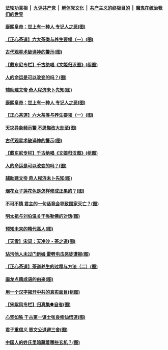 

####  [法轮功真相](../../../../basic/blob/master/README.md?t=06211531) &nbsp;|&nbsp; [九评共产党](../../../../9ping.md/blob/master/README.md?t=06211531) &nbsp;|&nbsp; [解体党文化](../../../../jtdwh.md/blob/master/README.md?t=06211531)  &nbsp;|&nbsp; [共产主义的终极目的](../../../../gczydzjmd.md/blob/master/README.md?t=06211531) &nbsp;|&nbsp; [魔鬼在统治我们的世界](../../../../mgztzwmdsj.md/blob/master/README.md?t=06211531) 

#### [康熙皇帝：世上有一种人 专记人之恶(图)](../pages/p7/937141.md?t=06211531) 

#### [【正心茶道】六大茶类与养生要领（一）(图)](../pages/p7/936910.md?t=06211531) 

#### [古代观星术破译神的警示(图)](../pages/p7/936938.md?t=06211531) 

#### [【戴东尼专栏】千古绝唱《文姬归汉图》(组图)](../pages/p7/933598.md?t=06211531) 

#### [人的命运是可以改变的吗？(图)](../pages/p7/936633.md?t=06211531) 

#### [辅助建文帝 奇人程济未卜先知(图)](../pages/p7/936751.md?t=06211531) 

#### [康熙皇帝：世上有一种人 专记人之恶(图)](../pages/p7/937141.md?t=06211531) 

#### [【正心茶道】六大茶类与养生要领（一）(图)](../pages/p7/936910.md?t=06211531) 

#### [天灾异象频示警 不思悔改大劫至(图)](../pages/p7/937076.md?t=06211531) 

#### [古代观星术破译神的警示(图)](../pages/p7/936938.md?t=06211531) 

#### [【戴东尼专栏】千古绝唱《文姬归汉图》(组图)](../pages/p7/933598.md?t=06211531) 

#### [人的命运是可以改变的吗？(图)](../pages/p7/936633.md?t=06211531) 

#### [辅助建文帝 奇人程济未卜先知(图)](../pages/p7/936751.md?t=06211531) 

#### [烟花女子莲花色是怎样修成正果的？(图)](../pages/p7/936627.md?t=06211531) 

#### [不可不慎 君主的一句话竟会导致国家灭亡？(图)](../pages/p7/936921.md?t=06211531) 

#### [明太祖与刘伯温关于弥勒佛的对话(图)](../pages/p7/936918.md?t=06211531) 

#### [预知未来的隋代高人(图)](../pages/p7/936519.md?t=06211531) 

#### [【天雪】宋词：天净沙・茶之道(图)](../pages/p7/936606.md?t=06211531) 

#### [玷污他人未过门新娘 雷劈电击恶徒遭报(图)](../pages/p7/936730.md?t=06211531) 

#### [【正心茶道】茶道养生的过程与方法（二）(图)](../pages/p7/936188.md?t=06211531) 

#### [画龙点睛成语的由来(图)](../pages/p7/936521.md?t=06211531) 

#### [用一个汉字揭开中共的真实面目(组图)](../pages/p7/936605.md?t=06211531) 

#### [【宋紫凤专栏】归真集●自省(图)](../pages/p7/936715.md?t=06211531) 

#### [心坚如铁 千古第一谋士张良修仙悟道(图)](../pages/p7/936518.md?t=06211531) 

#### [君子重信义 晋文公退避三舍(图)](../pages/p7/936517.md?t=06211531) 

#### [中国人的姓氏里暗藏着哪些玄机？(图)](../pages/p7/936608.md?t=06211531) 

